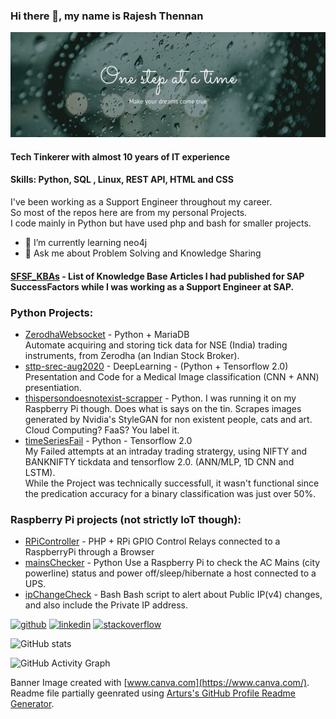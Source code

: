 ### Hi there 👋, my name is Rajesh Thennan
![](https://github.com/rthennan/rthennan/raw/e94b5da90fba2f19c889100f4a53d959fc24bf92/banner1.png)

#### Tech Tinkerer with almost 10 years of IT experience

#### **Skills:** Python, SQL , Linux, REST API, HTML and CSS

I've been working as a Support Engineer throughout my career.  
So most of the repos here are from my personal Projects.  
I code mainly in Python but have used php and bash for smaller projects.  

- 🌱 I’m currently learning neo4j 
- 💬 Ask me about Problem Solving and Knowledge Sharing

#### [SFSF_KBAs](https://github.com/rthennan/SFSF_KBAs)  - List of Knowledge Base Articles I had published for SAP SuccessFactors while I was working as a Support Engineer at SAP.  

### Python Projects:
- [ZerodhaWebsocket](https://github.com/rthennan/ZerodhaWebsocket) - Python + MariaDB  
  Automate acquiring and storing tick data for NSE (India) trading instruments, from Zerodha (an Indian Stock Broker).
- [sttp-srec-aug2020](https://github.com/rthennan/sttp-srec-aug2020) - DeepLearning - (Python + Tensorflow 2.0)  
  Presentation and Code for a Medical Image classification (CNN + ANN) presentiation.
- [thispersondoesnotexist-scrapper](https://github.com/rthennan/thispersondoesnotexist-scrapper) - Python. I was running it on my Raspberry Pi though.
  Does what is says on the tin. Scrapes images generated by Nvidia's StyleGAN for non existent people, cats and art.  
  Cloud Computing? FaaS? You label it.
- [timeSeriesFail](https://github.com/rthennan/timeSeriesFail) - Python - Tensorflow 2.0  
  My Failed attempts at an intraday trading stratergy, using NIFTY and BANKNIFTY tickdata and tensorflow 2.0. (ANN/MLP, 1D CNN and LSTM).  
  While the Project was technically successfull, it wasn't functional since the predication accuracy for a binary classification was just over 50%.    

### Raspberry Pi projects (not strictly IoT though):
- [RPiController](https://github.com/rthennan/RPiController) - PHP + RPi GPIO
  Control Relays connected to a RaspberryPi through a Browser
- [mainsChecker](https://github.com/rthennan/mainsChecker) - Python
  Use a Raspberry Pi to check the AC Mains (city powerline) status and power off/sleep/hibernate a host connected to a UPS.
- [ipChangeCheck](https://github.com/rthennan/ipChangeCheck) - Bash
  Bash script to alert about Public IP(v4) changes, and also include the Private IP address.


[<img src='https://cdn.jsdelivr.net/npm/simple-icons@3.0.1/icons/github.svg' alt='github' height='40'>](https://github.com/https://github.com/rthennan)  [<img src='https://cdn.jsdelivr.net/npm/simple-icons@3.0.1/icons/linkedin.svg' alt='linkedin' height='40'>](https://www.linkedin.com/in/https://www.linkedin.com/in/rthennan/)  [<img src='https://cdn.jsdelivr.net/npm/simple-icons@3.0.1/icons/stackoverflow.svg' alt='stackoverflow' height='40'>](https://stackoverflow.com/users/https://stackoverflow.com/users/8469746/rajesh-thennan)  

![GitHub stats](https://github-readme-stats.vercel.app/api?username=rthennan&show_icons=true)  

![GitHub Activity Graph](https://activity-graph.herokuapp.com/graph?username=rthennan&theme=github)  

Banner Image created with [www.canva.com](https://www.canva.com/).  
Readme file partially geenrated using [Arturs's GitHub Profile Readme Generator](https://github.com/arturssmirnovs/github-profile-readme-generator).

<!--
**rthennan/rthennan** is a ✨ _special_ ✨ repository because its `README.md` (this file) appears on your GitHub profile.

Here are some ideas to get you started:

- 🔭 I’m currently working on ...
- 🌱 I’m currently learning ...
- 👯 I’m looking to collaborate on ...
- 🤔 I’m looking for help with ...
- 💬 Ask me about ...
- 📫 How to reach me: ...
- 😄 Pronouns: ...
- ⚡ Fun fact: ...
-->
